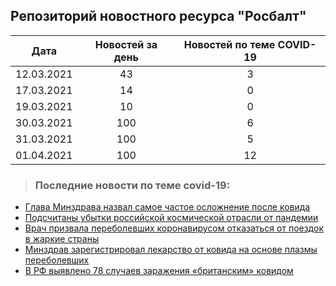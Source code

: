 ## Репозиторий новостного ресурса "Росбалт"
Дата| Новостей за день| Новостей по теме COVID-19
------- | :-----: | :-----: 
12.03.2021 | 43 | 3 
17.03.2021 | 14 | 0 
19.03.2021 | 10 | 0 
30.03.2021 | 100 | 6 
31.03.2021 | 100 | 5 
01.04.2021 | 100 | 12 

> ### Последние новости по теме covid-19:
+ [Глава Минздрава назвал самое частое осложнение после ковида](https://www.rosbalt.ru/russia/2021/04/01/1895058.html)
+ [Подсчитаны убытки российской космической отрасли от пандемии](https://www.rosbalt.ru/business/2021/04/01/1895037.html)
+ [Врач призвала переболевших коронавирусом отказаться от поездок в жаркие страны](https://www.rosbalt.ru/moscow/2021/04/01/1895031.html)
+ [Минздрав зарегистрировал лекарство от ковида на основе плазмы переболевших](https://www.rosbalt.ru/russia/2021/04/01/1895033.html)
+ [В РФ выявлено 78 случаев заражения «британским» ковидом](https://www.rosbalt.ru/russia/2021/04/01/1895004.html)

